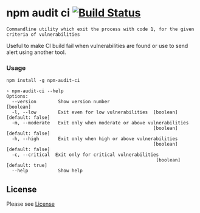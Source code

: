 npm audit ci  [![Build Status](https://travis-ci.org/revathskumar/npm-audit-ci.svg?branch=master)](https://travis-ci.org/revathskumar/npm-audit-ci)
======================

    Commandline utility which exit the process with code 1, for the given criteria of vulnerabilities

Useful to make CI build fail when vulnerabilities are found or use to send alert using another tool.


### Usage

```
npm install -g npm-audit-ci
```

```
› npm-audit-ci --help                    
Options:
  --version        Show version number                                 [boolean]
  -l, --low        Exit even for low vulnerabilities  [boolean] [default: false]
  -m, --moderate   Exit only when moderate or above vulnerabilities
                                                      [boolean] [default: false]
  -h, --high       Exit only when high or above vulnerabilities
                                                      [boolean] [default: false]
  -c, --critical  Exit only for critical vulnerabilities
                                                       [boolean] [default: true]
  --help           Show help
```

License
-------
Please see [License](https://github.com/revathskumar/npm-audit-ci/blob/master/License)

